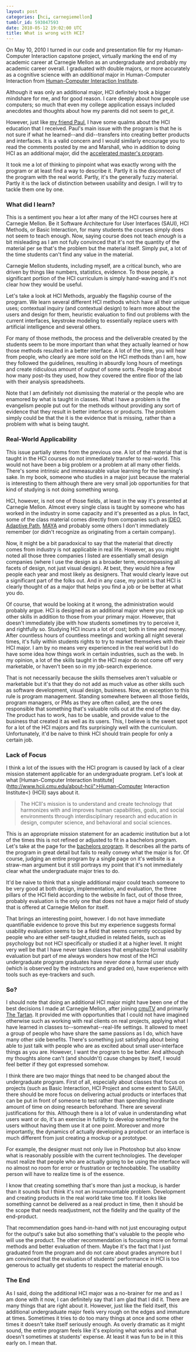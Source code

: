 ```yaml
---
layout: post
categories: [hci, carnegiemellon]
tumblr_id: 593047593
date: 2010-05-12 19:02:00 UTC
title: What is wrong with HCI?
---
```


On May 10, 2010 I turned in our code and presentation file for my Human-Computer Interaction capstone project, virtually marking the end of my academic career at Carnegie Mellon as an undergraduate and probably my academic career overall. I graduated with double majors, or more accurately as a cognitive science with an _additional_ major in Human-Computer Interaction from [Human-Computer Interaction Institute](http://www.hcii.cmu.edu).

Although it was only an additional major, HCI definitely took a bigger mindshare for me, and for good reason. I care deeply about how people use computers; so much that even my college application essays included anecdotes and thoughts about how my parents did not seem to _get_it_.

However, just like [my friend Paul](http://in.somniac.me/2009/12/30/not-feeling-the-hci-kool-aid), I have some qualms about the HCI education that I received. Paul's main issue with the program is that he is not sure if what he learned--and did--transfers into creating better products and interfaces. It is a valid concern and I would similarly encourage you to read the comments posted by me and Marshall, who in addition to doing HCI as an additional major, did the [accelerated master's program](http://www.hcii.cmu.edu/accelerated-masters-program).

It took me a lot of thinking to pinpoint what was exactly wrong with the program or at least find a way to describe it. Partly it is the disconnect of the program with the real world. Partly, it's the generally fuzzy material. Partly it is the lack of distinction between usability and design. I will try to tackle them one by one.

### What did I learn?
This is a sentiment you hear a lot after many of the HCI courses here at Carnegie Mellon. Be it Software Architecture for User Interfaces (SAUI), HCI Methods, or Basic Interaction, for many students the courses simply does not seem to teach enough. Now, saying course does not teach _enough_ is a bit misleading as I am not fully convinced that it's not the quantity of the material per se that's the problem but the material itself. Simply put, a lot of the time students can't find any value in the material.

Carnegie Mellon students, including myself, are a critical bunch, who are driven by things like numbers, statistics, evidence. To those people, a significant portion of the HCI curriculum is simply hand-waving and it's not clear how they would be useful.

Let's take a look at HCI Methods, arguably the flagship course of the program. We learn several different HCI methods which have all their unique uses; contextual inquiry (and contextual design) to learn more about the users and design for them, heuristic evaluation to find out problems with the current interfaces, keystroke modeling to essentially replace users with artificial intelligence and several others.

For many of those methods, the process and the deliverable created by the students seem to be more important than what they actually learned or how those methods resulted in a better interface. A lot of the time, you will hear from people, who clearly are more sold on the HCI methods than I am, how they followed the guidelines, resulting in absurdly long hours of meetings and create ridiculous amount of <em>output</em> of some sorts. People brag about how many post-its they used, how they covered the entire floor of the lab with their analysis spreadsheets.

Note that I am definitely not dismissing the material or the people who are enamored by what is taught in classes. What I have a problem is the evangelism people put out for the methods without providing any sort of evidence that they result in better interfaces or products. The problem simply could be that the it is the evidence that is missing, rather than a problem with what is being taught.

### Real-World Applicability
This issue partially stems from the previous one. A lot of the material that is taught in the HCI courses do not immediately transfer to real-world. This would not have been a big problem or a problem at all many other fields. There's some intrinsic and immeasurable value learning for the learning's sake. In my book, someone who studies in a major just because the material is interesting to them although there are very small job opportunities for that kind of studying is not doing something wrong.

HCI, however, is not one of those fields, at least in the way it's presented at Carnegie Mellon. Almost every single class is taught by someone who has worked in the industry in some capacity and it's presented as a plus. In fact, some of the class material comes directly from companies such as [IDEO](http://www.ideo.com), [Adaptive Path](http://www.adaptivepath.com), [MAYA](http://www.maya.com) and probably some others I don't immediately remember (or didn't recognize as originating from a certain company).

Now, it might be a bit paradoxical to say that the material that directly comes from industry is not applicable in real life. However, as you might noted all those three companies I listed are essentially small design companies (where I use the design as a broader term, encompassing all facets of design, not just visual design). At best, they would hire a few people each year and most likely as designers. That would clearly leave out a significant part of the folks out. And in any case, my point is that HCI is clearly thought of as a major that helps you find a job or be better at what you do.

Of course, that would be looking at it wrong, the administration would probably argue. HCI is designed as an additional major where you pick up other skills in addition to those from your primary major. However, that doesn't immediately jibe with how students sometimes try to perceive it, and rightfully so. Studying HCI incurs a lot of cost; both in time and money. After countless hours of countless meetings and working all night several times, it's fully within students rights to try to market themselves with their HCI major.  I am by no means very experienced in the real world but I do have some idea how things work in certain industries, such as the web. In my opinion, a lot of the skills taught in the HCI major do not come off very marketable, or haven't been so in my job-search experience.

That is not necessarily because the skills themselves aren't valuable or marketable but it's that they do not add as much value as other skills such as software development, visual design, business.  Now, an exception to this rule is program management. Standing somewhere between all those fields, program managers, or PMs as they are often called, are the ones responsible that something that's valuable rolls out at the end of the day. The product has to work, has to be usable, and provide value to the business that created it as well as its users. This, I believe is the sweet spot for a lot of the HCI majors and fits surprisingly well with the curriculum. Unfortunately, it'd be naive to think HCI should train people for only a certain job.

### Lack of Focus
I think a lot of the issues with the HCI program is caused by lack of a clear mission statement applicable for an undergraduate program. Let's look at what [Human-Computer Interaction Institute](http://www.hcii.cmu.edu/about-hcii">Human-Computer Interaction Institute<) (HCII) says about it.

> The HCII's mission is to understand and create technology that harmonizes with and improves human capabilities, goals, and social environments through interdisciplinary research and education in design, computer science, and behavioral and social sciences.

This is an appropriate mission statement for an academic institution but a lot of the times this is not refined or adjusted to fit in a bachelors program. Let's take at the page for the [bachelors program](http://www.hcii.cmu.edu/undergraduate-program). It describes all the parts of the program in great detail but fails to really convey what the major is for. Of course, judging an entire program by a single page on it's website is a straw-man argument but it still portrays my point that it's not immediately clear what the undergraduate major tries to do.

It'd be naive to think that a single additional major could teach someone to be very good at both design, implementation, and evaluation, the three pillars of the HCI field according to the website In fact, out of those three, probably evaluation is the only one that does not have a major field of study that is offered at Carnegie Mellon for itself.

That brings an interesting point, however. I do not have immediate quantifiable evidence to prove this but my experience suggests formal usability evaluation seems to be a field that seems currently occupied by people who are either self-taught,studied in related fields, such as psychology but not HCI specifically or studied it at a higher level. It might very well be that I have never taken classes that emphasize formal usability evaluation but part of me always wonders how most of the HCI undergraduate program graduates have never done a formal user study (which is observed by the instructors and graded on), have experience with tools such as eye-trackers and such.

### So?
I should note that doing an additional HCI major might have been one of the best decisions I made at Carnegie Mellon, after joining [cmuTV](http://cmutv.org) and primarily [The Tartan](http://thetartan.org). It provided me with opportunities that I could not have imagined otherwise such as working with real clients on real projects, applying what I have learned in classes to--somewhat--real-life settings. It allowed to meet a group of people who have share the same passions as I do, which have many other side benefits. There's something just satisfying about being able to just talk with people who are as excited about small user-interface things as you are.  However, I want the program to be better. And although my thoughts alone can't (and shouldn't) cause changes by itself, I would feel better if they got expressed somehow.

I think there are two major things that need to be changed about the undergraduate program.  First of all, especially about classes that focus on projects (such as Basic Interaction, HCI Project and some extent to SAUI), there should be more focus on delivering actual products or interfaces that can be put in front of someone to test rather than spending inordinate amount of time on doing research beforehand. There are several justifications for this.  Although there is a lot of value in understanding what users want or do, it's an exercise in futility to develop something for the users without having them use it at one point. Moreover and more importantly, the dynamics of actually developing a product or an interface is much different from just creating a mockup or a prototype.

For example, the designer must not only live in Photoshop but also know what is reasonably possible with the current technologies. The developer must realize that people who are actually going to be using the interface will no almost no room for error or frustration or technobabble. The usability person will have to realize time is of the essence.

I know that creating something that's more than just a mockup, is harder than it sounds but I think it's not an insurmountable problem. Development and creating products in the real world take time too. If it looks like something cannot be delivered as a real product in time, then it should be the scope that needs readjustment, not the fidelity and the quality of the end-product.

That recommendation goes hand-in-hand with not just encouraging output for the output's sake but also something that's valuable to the people who will use the product.  The other recommendation is focusing more on formal methods and better evaluation of them. Maybe it's the fact that I just graduated from the program and do not care about grades anymore but I am convinced that the evaluation of students' performance in HCI is too generous to actually get students to respect the material enough.

### The End
As I said, doing the additional HCI major was a no-brainer for me and as I am done with it now, I can definitely say that I am glad that I did it. There are many things that are right about it.  However, just like the field itself, this additional undergraduate major feels very rough on the edges and immature at times. Sometimes it tries to do too many things at once and some other times it doesn't take itself seriously enough. As overly dramatic as it might sound, the entire program feels like it's exploring what works and what doesn't sometimes at students' expense.  At least it was fun to be in it this early on. I mean that.